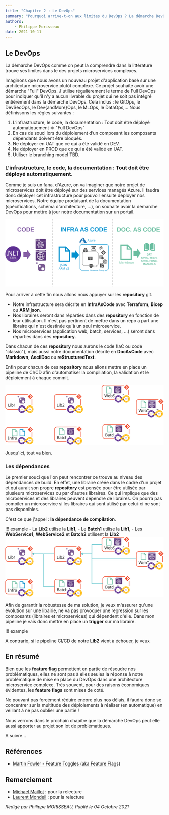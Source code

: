 ```yaml
---
title: "Chapitre 2 : Le DevOps"
summary: "Pourquoi arrive-t-on aux limites du DevOps ? La démarche DevOps comme on peut la comprendre dans la littérature trouve ses limites dans le des projets microservices complexes."
authors:
    - Philippe Morisseau
date: 2021-10-11
---
```


## Le DevOps

La démarche DevOps comme on peut la comprendre dans la littérature trouve ses limites dans le des projets microservices complexes.

Imaginons que nous avons un nouveau projet d'application basé sur une architecture microservice plutôt complexe. Ce projet souhaite avoir une démarche "Full" DevOps.
J'utilise régulièrement le terme de Full DevOps pour indiquer qu'il n'y a aucun livrable du projet qui ne soit pas intégré entièrement dans la démarche DevOps. 
Cela inclus : le GitOps, le DevSecOps, le Dev{andMore}Ops, le MLOps, le DataOps,...
Nous définissons les règles suivantes :

1. L’infrastructure, le code, la documentation : Tout doit être déployé automatiquement => "Full DevOps"
2. En cas de souci lors du déploiement d’un composant les composants dépendants doivent être bloqués.
3. Ne déployer en UAT que ce qui a été validé en DEV.
4. Ne déployer en PROD que ce qui a été validé en UAT.
5. Utiliser le branching model TBD.

### L’infrastructure, le code, la documentation : Tout doit être déployé automatiquement.

Comme je suis un fana. d'Azure, on va imaginer que notre projet de microservices doit être déployé sur des services managés Azure.
Il faudra donc déployer cet infrastructure pour pouvoir ensuite déployer nos microservices.
Notre équipe produisant de la documentation (spécifications, schéma d'architecture, ...), on souhaite avoir la démarche DevOps pour mettre à jour notre documentation sur un portail.

![code, infra, doc](../../../img/02.pourquoi.ledevops.001.svg)

Pour arriver à cette fin nous allons nous appuyer sur les **repository** git.

- Notre infrastructure sera décrite en **InfraAsCode** avec **Terraform**, **Bicep** ou **ARM json**.
- Nos libraires seront dans réparties dans des **repository** en fonction de leur utilisation. Il n'est pas pertinent de mettre dans un repo a part une libraire qui n'est destinée qu'à un seul microservice.
- Nos microservices (application web, batch, services, ...) seront dans réparties dans des **repository**.

Dans chacun de ces **repository** nous aurons le code (IaC ou code "classic"), mais aussi notre documentation décrite en **DocAsCode** avec **Markdown**, **AsciiDoc** ou **reStructuredText**.

Enfin pour chacun de ces **repository** nous allons mettre en place un pipeline de CI/CD afin d'automatiser la compiliation, la validation et le déploiement à chaque commit.

![git](../../../img/02.pourquoi.ledevops.002.svg)

Jusqu'ici, tout va bien.

### Les dépendances

Le premier souci que l'on peut rencontrer ce trouve au niveau des dépendances de build.
En effet, une libraire créée dans le cadre d'un projet et qui aurait son propre **repository** est pensée pour être utilisée par plusieurs microservices ou par d'autres libraires.
Ce qui implique que des microservices et des libraires peuvent dépendre de libraires. On pourra pas compiler un microservice si les libraires qui sont utilisé par celui-ci ne sont pas disponibles.

C'est ce que j'appel : **la dépendance de compilation**. 

!!! example
    - La **Lib2** utilise la **Lib1**,
    - Le **Batch1** utilise la **Lib1**,
    - Les **WebService1**, **WebService2** et **Batch2** utilisent la **Lib2**
    ![dépendance de compilation](../../../img/02.pourquoi.ledevops.003.svg)

Afin de garantir la robustesse de ma solution, je veux m'assurer qu'une évolution sur une libairie, ne va pas provoquer une regression sur les composants (libraires et microservices) qui dépendent d'elle.
Dans mon pipeline je vais donc mettre en place un **trigger** sur ma libraire.

!!! example


A contrario, si le pipeline CI/CD de notre **Lib2** vient à échouer, je veux 

## En résumé

Bien que les **feature flag** permettent en partie de résoudre nos problématiques, elles ne sont pas à elles seules la réponse à notre problématique de mise en place du DevOps dans une architecture microservice complexe.
Très souvent, pour des raisons économiques évidentes, les **feature flags** sont mises de coté.

Ne pouvant pas forcément réduire encore plus nos délais, il faudra donc se concentrer sur la multitude des déploiements à réaliser (en automatique) en veillant à ne pas oublier une partie !

Nous verrons dans le prochain chapitre que la démarche DevOps peut elle aussi apporter au projet son lot de problématiques.

A suivre...

## Références

- [Martin Fowler - Feature Toggles (aka Feature Flags)](https://martinfowler.com/articles/feature-toggles.html)

## Remerciement

- [Michael Maillot](https://twitter.com/michael_maillot) : pour la relecture
- [Laurent Mondeil](https://www.linkedin.com/in/laurent-mondeil-0a87a743/) : pour la relecture

_Rédigé par Philippe MORISSEAU, Publié le 04 Octobre 2021_
